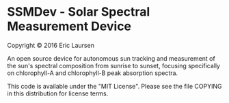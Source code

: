 # SSMDev - Solar Spectral Measurement Device
Copyright © 2016 Eric Laursen

An open source device for autonomous sun tracking and measurement of the sun's 
spectral composition from sunrise to sunset, focusing specifically on 
chlorophyll-A and chlorophyll-B peak absorption spectra.

This code is available under the "MIT License". Please see the file COPYING in 
this distribution for license terms.